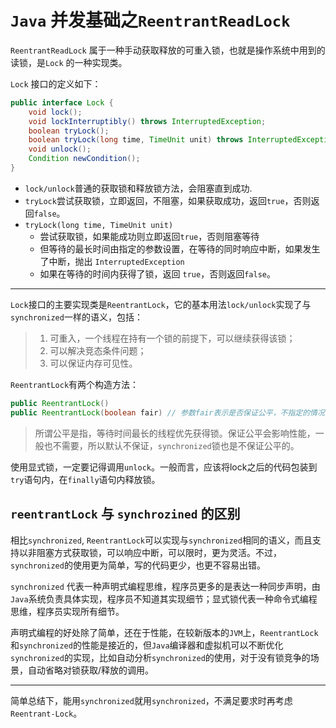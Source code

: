 # `Java` 并发基础之`ReentrantReadLock`

`ReentrantReadLock` 属于一种手动获取释放的可重入锁，也就是操作系统中用到的读锁，是`Lock` 的一种实现类。



`Lock` 接口的定义如下：

```java
public interface Lock {
    void lock();
    void lockInterruptibly() throws InterruptedException;
    boolean tryLock();
    boolean tryLock(long time, TimeUnit unit) throws InterruptedException;
    void unlock();
    Condition newCondition();
}
```

* `lock/unlock`普通的获取锁和释放锁方法，会阻塞直到成功.
* `tryLock`尝试获取锁，立即返回，不阻塞，如果获取成功，返回`true`，否则返回`false`。
* `tryLock(long time, TimeUnit unit)` 
  * 尝试获取锁，如果能成功则立即返回`true`，否则阻塞等待
  * 但等待的最长时间由指定的参数设置，在等待的同时响应中断，如果发生了中断，抛出 `InterruptedException`
  * 如果在等待的时间内获得了锁，返回 `true`，否则返回`false`。



---

`Lock`接口的主要实现类是`ReentrantLock`，它的基本用法`lock/unlock`实现了与`synchronized`一样的语义，包括：

> 1. 可重入，一个线程在持有一个锁的前提下，可以继续获得该锁；
> 2. 可以解决竞态条件问题；
> 3. 可以保证内存可见性。

`ReentrantLock`有两个构造方法：

```java
public ReentrantLock()
public ReentrantLock(boolean fair) // 参数fair表示是否保证公平，不指定的情况下，默认为false，表示不保证公平
```

> 所谓公平是指，等待时间最长的线程优先获得锁。保证公平会影响性能，一般也不需要，所以默认不保证，`synchronized`锁也是不保证公平的。

使用显式锁，一定要记得调用`unlock`。一般而言，应该将lock之后的代码包装到`try`语句内，在`finally`语句内释放锁。





## `reentrantLock` 与 `synchrozined` 的区别

相比`synchronized`, `ReentrantLock`可以实现与`synchronized`相同的语义，而且支持以非阻塞方式获取锁，可以响应中断，可以限时，更为灵活。不过，`synchronized`的使用更为简单，写的代码更少，也更不容易出错。



`synchronized` 代表一种声明式编程思维，程序员更多的是表达一种同步声明，由`Java`系统负责具体实现，程序员不知道其实现细节；显式锁代表一种命令式编程思维，程序员实现所有细节。

声明式编程的好处除了简单，还在于性能，在较新版本的`JVM`上，`ReentrantLock`和`synchronized`的性能是接近的，但`Java`编译器和虚拟机可以不断优化`synchronized`的实现，比如自动分析`synchronized`的使用，对于没有锁竞争的场景，自动省略对锁获取/释放的调用。

___



简单总结下，能用`synchronized`就用`synchronized`，不满足要求时再考虑`Reentrant-Lock`。
